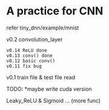 # A practice for CNN

refer tiny_dnn/example/mnist

v0.2 convolution_layer

    v0.14 ReLU done
    v0.13 conv() done
    v0.12 basic conv()
    v0.11 fix bug
v0.1 train file & test file read

TODO:
*maybe write cuda version

Leaky_ReLU & Sigmoid ... (more func)
